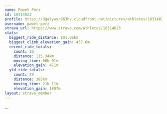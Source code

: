 ```yaml
---
name: Paweł Perz
id: 18314823
profile: https://dgalywyr863hv.cloudfront.net/pictures/athletes/18314823/5244308/1/large.jpg
username: pawel-perz
strava_url: https://www.strava.com/athletes/18314823
stats:
  biggest_ride_distance: 101.06km
  biggest_climb_elevation_gain: 457.6m
  recent_ride_totals:
    count: 10
    distance: 115.34km
    moving_time: 06h 01m
    elevation_gain: 471m
  ytd_ride_totals:
    count: 29
    distance: 383km
    moving_time: 21h 11m
    elevation_gain: 1807m
layout: strava_member
--- 
```

...
